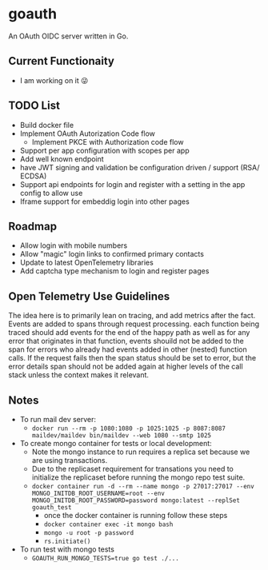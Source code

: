 # goauth

An OAuth OIDC server written in Go.

## Current Functionaity

* I am working on it 😜

## TODO List

* Build docker file
* Implement OAuth Autorization Code flow
  * Implement PKCE with Authorization code flow
* Support per app configuration with scopes per app
* Add well known endpoint
* have JWT signing and validation be configuration driven / support (RSA/ ECDSA)
* Support api endpoints for login and register with a setting in the app config to allow use
* Iframe support for embeddig login into other pages

## Roadmap

* Allow login with mobile numbers
* Allow "magic" login links to confirmed primary contacts
* Update to latest OpenTelemetry libraries
* Add captcha type mechanism to login and register pages

## Open Telemetry Use Guidelines

The idea here is to primarily lean on tracing, and add metrics after the fact. Events are added to spans through request processing. each function being traced should add events for the end of the happy path as well as for any error that originates in that function, events shouild not be added to the span for errors who already had events added in other (nested) function calls. If the request fails then the span status should be set to error, but the error details span should not be added again at higher levels of the call stack unless the context makes it relevant.

## Notes

* To run mail dev server:
  * `docker run --rm -p 1080:1080 -p 1025:1025 -p 8087:8087 maildev/maildev bin/maildev --web 1080 --smtp 1025`
* To create mongo container for tests or local development:
  * Note the mongo instance to run requires a replica set because we are using transactions.
  * Due to the replicaset requirement for transations you need to initialize the replicaset before running the mongo repo test suite.
  * `docker container run -d --rm --name mongo -p 27017:27017 --env MONGO_INITDB_ROOT_USERNAME=root --env MONGO_INITDB_ROOT_PASSWORD=password mongo:latest --replSet goauth_test`
    * once the docker container is running follow these steps
    * `docker container exec -it mongo bash`
    * `mongo -u root -p password`
    * `rs.initiate()`
* To run test with mongo tests
  * `GOAUTH_RUN_MONGO_TESTS=true go test ./...`
